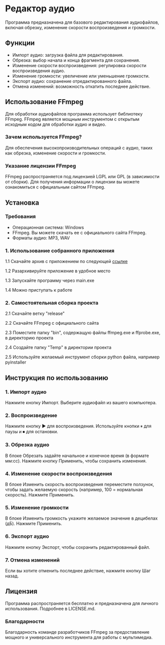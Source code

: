 # Редактор аудио
Программа предназначена для базового редактирования аудиофайлов, включая обрезку, изменение скорости воспроизведения и громкости.

## Функции
- Импорт аудио: загрузка файла для редактирования.
- Обрезка: выбор начала и конца фрагмента для сохранения.
- Изменение скорости воспроизведения: регулировка скорости воспроизведения аудио.
- Изменение громкости: увеличение или уменьшение громкости.
- Экспорт аудио: сохранение отредактированного файла.
- Отмена изменений: возможность откатить последнее действие.

## Использование FFmpeg
Для обработки аудиофайлов программа использует библиотеку FFmpeg. FFmpeg является мощным инструментом с открытым исходным кодом для обработки аудио и видео.

### Зачем используется FFmpeg?
Для обеспечения высокопроизводительных операций с аудио, таких как обрезка, изменение скорости и громкости.

### Указание лицензии FFmpeg
FFmpeg распространяется под лицензией LGPL или GPL (в зависимости от сборки). Для получения информации о лицензии вы можете ознакомиться с официальным сайтом FFmpeg.

## Установка
### Требования
- Операционная система: Windows
- FFmpeg. Вы можете скачать ее с официального сайта FFmpeg.
- Форматы аудио: MP3, WAV

### 1. Использование собранного приложения
1.1 Скачайте архив с приложением по следующей [ссылке](https://drive.google.com/file/d/1BzCB5yTdNaRBimUruHWT6554h1y3g5lY/view?usp=sharing)

1.2 Разархивируйте приложение в удобное место

1.3 Запускайте программу через main.exe

1.4 Можно приступать к работе

### 2. Самостоятельная сборка проекта
2.1 Скачайте ветку "release"

2.2 Скачайте FFmpeg с официального сайта

2.3 Поместите папку "bin", содержащую файлы ffmpeg.exe и ffprobe.exe, в директорию проекта

2.4 Создайте папку "Temp" в директории проекта

2.5 Используйте желаемый инструмент сборки python файла, например pyinstaller

## Инструкция по использованию
### 1. Импорт аудио
Нажмите кнопку Импорт.
Выберите аудиофайл из вашего компьютера.
### 2. Воспроизведение
Нажмите кнопку ▶ для воспроизведения.
Используйте кнопки ⏸ для паузы и ⏹ для остановки.
### 3. Обрезка аудио
В блоке Обрезать задайте начальное и конечное время (в формате мм:сс).
Нажмите кнопку Применить, чтобы сохранить изменения.
### 4. Изменение скорости воспроизведения
В блоке Изменить скорость воспроизведения переместите ползунок, чтобы задать желаемую скорость (например, 100 = нормальная скорость).
Нажмите Применить.
### 5. Изменение громкости
В блоке Изменить громкость укажите желаемое значение в децибелах (дБ).
Нажмите Применить.
### 6. Экспорт аудио
Нажмите кнопку Экспорт, чтобы сохранить редактированный файл.
### 7. Отмена изменений
Если вы хотите отменить последнее действие, нажмите кнопку Шаг назад.

## Лицензия
Программа распространяется бесплатно и предназначена для личного использования. Подробнее в LICENSE.md.

### Благодарности
Благодарность команде разработчиков FFmpeg за предоставление мощного и универсального инструмента для работы с мультимедиа.
